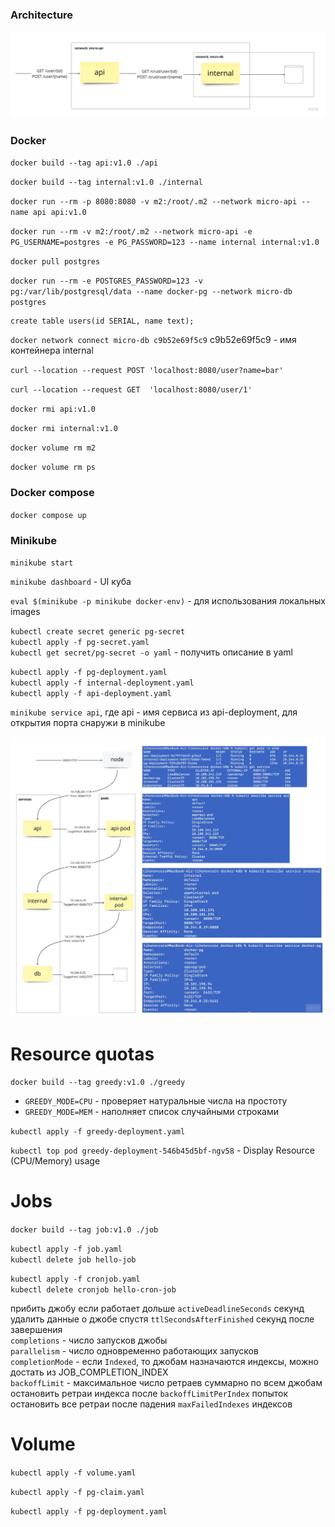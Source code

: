 ### Architecture

![](./.images/arch.png)

### Docker

`docker build --tag api:v1.0 ./api`

`docker build --tag internal:v1.0 ./internal`

`docker run --rm -p 8080:8080 -v m2:/root/.m2 --network micro-api --name api api:v1.0`

`docker run --rm -v m2:/root/.m2 --network micro-api -e PG_USERNAME=postgres -e PG_PASSWORD=123 --name internal internal:v1.0`

`docker pull postgres`

`docker run --rm -e POSTGRES_PASSWORD=123 -v pg:/var/lib/postgresql/data --name docker-pg --network micro-db postgres`

```roomsql
create table users(id SERIAL, name text);
```

`docker network connect micro-db c9b52e69f5c9`
c9b52e69f5c9 - имя контейнера internal

`curl --location --request POST 'localhost:8080/user?name=bar'`

`curl --location --request GET  'localhost:8080/user/1'`

`docker rmi api:v1.0`

`docker rmi internal:v1.0`

`docker volume rm m2`

`docker volume rm ps`

### Docker compose

`docker compose up`

### Minikube

`minikube start`

`minikube dashboard` - UI куба

`eval $(minikube -p minikube docker-env)` - для использования локальных images

`kubectl create secret generic pg-secret`\
`kubectl apply -f pg-secret.yaml`\
`kubectl get secret/pg-secret -o yaml` - получить описание в yaml

`kubectl apply -f pg-deployment.yaml`\
`kubectl apply -f internal-deployment.yaml`\
`kubectl apply -f api-deployment.yaml`

`minikube service api`, где api - имя сервиса из api-deployment, для открытия порта снаружи в minikube 

![](./.images/k8b.jpg)

# Resource quotas

`docker build --tag greedy:v1.0 ./greedy`

* `GREEDY_MODE=CPU` - проверяет натуральные числа на простоту
* `GREEDY_MODE=MEM` - наполняет список случайными строками

`kubectl apply -f greedy-deployment.yaml`

`kubectl top pod greedy-deployment-546b45d5bf-ngv58` - Display Resource (CPU/Memory) usage

# Jobs

`docker build --tag job:v1.0 ./job`

`kubectl apply -f job.yaml`\
`kubectl delete job hello-job`

`kubectl apply -f cronjob.yaml`\
`kubectl delete cronjob hello-cron-job`

прибить джобу если работает дольше `activeDeadlineSeconds` секунд\
удалить данные о джобе спустя `ttlSecondsAfterFinished` секунд после завершения\
`completions` - число запусков джобы\
`parallelism` - число одновременно работающих запусков\
`completionMode` - если `Indexed`, то джобам назначаются индексы, можно достать из JOB_COMPLETION_INDEX\
`backoffLimit` - максимальное число ретраев суммарно по всем джобам\
остановить ретраи индекса после `backoffLimitPerIndex` попыток\
остановить все ретраи после падения `maxFailedIndexes` индексов

# Volume

`kubectl apply -f volume.yaml`

`kubectl apply -f pg-claim.yaml`

`kubectl apply -f pg-deployment.yaml`
